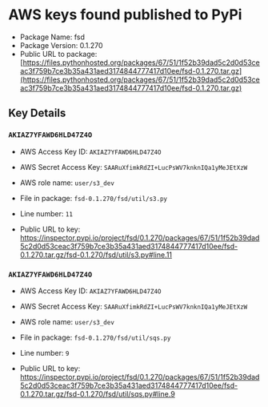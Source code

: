 # AWS keys found published to PyPi

* Package Name: fsd
* Package Version: 0.1.270
* Public URL to package: [https://files.pythonhosted.org/packages/67/51/1f52b39dad5c2d0d53ceac3f759b7ce3b35a431aed3174844777417d10ee/fsd-0.1.270.tar.gz](https://files.pythonhosted.org/packages/67/51/1f52b39dad5c2d0d53ceac3f759b7ce3b35a431aed3174844777417d10ee/fsd-0.1.270.tar.gz)

## Key Details

### `AKIAZ7YFAWD6HLD47Z4O`

* AWS Access Key ID: `AKIAZ7YFAWD6HLD47Z4O`
* AWS Secret Access Key: `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` 
* AWS role name: `user/s3_dev`
* File in package: `fsd-0.1.270/fsd/util/s3.py`
* Line number: `11`

* Public URL to key: https://inspector.pypi.io/project/fsd/0.1.270/packages/67/51/1f52b39dad5c2d0d53ceac3f759b7ce3b35a431aed3174844777417d10ee/fsd-0.1.270.tar.gz/fsd-0.1.270/fsd/util/s3.py#line.11



### `AKIAZ7YFAWD6HLD47Z4O`

* AWS Access Key ID: `AKIAZ7YFAWD6HLD47Z4O`
* AWS Secret Access Key: `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` 
* AWS role name: `user/s3_dev`
* File in package: `fsd-0.1.270/fsd/util/sqs.py`
* Line number: `9`

* Public URL to key: https://inspector.pypi.io/project/fsd/0.1.270/packages/67/51/1f52b39dad5c2d0d53ceac3f759b7ce3b35a431aed3174844777417d10ee/fsd-0.1.270.tar.gz/fsd-0.1.270/fsd/util/sqs.py#line.9


